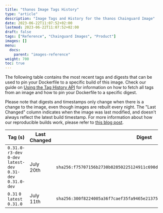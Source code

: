 ```yaml
---
title: "thanos Image Tags History"
type: "article"
description: "Image Tags and History for the thanos Chainguard Image"
date: 2023-06-22T11:07:52+02:00
lastmod: 2023-06-22T11:07:52+02:00
draft: false
tags: ["Reference", "Chainguard Images", "Product"]
images: []
menu:
  docs:
    parent: "images-reference"
weight: 700
toc: true
---
```


The following table contains the most recent tags and digests that can be used to pin your Dockerfile to a specific build of this image. Check our guide on [Using the Tag History API](/chainguard/chainguard-images/using-the-tag-history-api/) for information on how to fetch all tags from an image and how to pin your Dockerfile to a specific digest.

Please note that digests and timestamps only change when there is a change to the image, even though images are rebuilt every night. The "Last Changed" column indicates when the image was last modified, and doesn't always reflect the latest build timestamp. For more information about how our reproducible builds work, please refer to [this blog post](https://www.chainguard.dev/unchained/reproducing-chainguards-reproducible-image-builds).

| Tag (s)                                                       | Last Changed | Digest                                                                    |
|---------------------------------------------------------------|--------------|---------------------------------------------------------------------------|
|  `0.31.0-r3-dev` `0-dev` `latest-dev` `0.31-dev` `0.31.0-dev` | July 20th    | `sha256:f75707156b2730b82850225124911c690d4417d49fbdc2b11299b936ad2d9e1a` |
|  `0.31` `0` `latest` `0.31.0`                                 | July 11th    | `sha256:300f8224005a36f7caef35fa9465e2137557525b7c116fc769202bddb5a8fdb8` |
